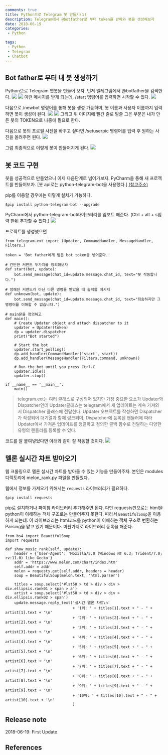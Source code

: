 ```yaml
---
comments: true
title: Python으로 Telegram 봇 만들기(1)
description: Telegram에서 @botfather로 부터 token을 받아와 봇을 생성해보자
date: 2018-06-19
categories:
 - Python

tags:
 - Python
 - Telegram
 - Chatbot
---
```


## Bot father로 부터 내 봇 생성하기

Python으로 Telegram 챗봇을 만들어 보자. 먼저 텔레그램에서 @botfather을 검색한다.
![](https://github.com/mikail0205/mikail0205.github.io/blob/master/assets/images/2018/telegrambot/creation/search_botfather_img.PNG?raw=true)
![](https://github.com/mikail0205/mikail0205.github.io/blob/master/assets/images/2018/telegrambot/creation/whatbotcando.PNG?raw=true)
이런 메시지를 받게 되는데, /start 명령어를 입력하면 시작할 수 있다.
![](https://github.com/mikail0205/mikail0205.github.io/blob/master/assets/images/2018/telegrambot/creation/start.PNG?raw=true)

다음으로 /newbot 명령어를 통해 봇을 생성 가능하며, 봇 이름과 사용자 이름까지 입력하면 봇이 생성이 된다.
![](https://github.com/mikail0205/mikail0205.github.io/blob/master/assets/images/2018/telegrambot/creation/newbot.PNG?raw=true)
![](https://github.com/mikail0205/mikail0205.github.io/blob/master/assets/images/2018/telegrambot/creation/Inkedhyungin_test_bot_LI.jpg?raw=true)
그리고 위 이미지에 빨간 줄로 밑줄 그은 부분은 내가 만든 봇의 TOKEN으로 나중에 필요로 한다.

다음으로 봇의 프로필 사진을 바꾸고 싶다면 /setuserpic 명령어를 입력 후 원하는 사진을 올려주면 된다.
![](https://github.com/mikail0205/mikail0205.github.io/blob/master/assets/images/2018/telegrambot/creation/change_bot_image.PNG?raw=true)

그럼 최종적으로 이렇게 봇이 만들어지게 된다.
![](https://github.com/mikail0205/mikail0205.github.io/blob/master/assets/images/2018/telegrambot/creation/changed_profile_pic.PNG?raw=true)

## 봇 코드 구현

봇을 성공적으로 만들었으니 이제 다음단계로 넘어가보자. PyCharm을 통해 새 프로젝트를 만들어보자. [봇 api로는 python-telegram-bot을 사용했다.] [(참고주소)](https://python-telegram-bot.org/)

pip를 이용할 경우에는 이렇게 설치가 가능하다.

```
$pip install python-telegram-bot --upgrade
```

PyCharm에서 python-telegram-bot라이브러리를 임포트 해준다. 
(Ctrl + alt + s입력 한뒤 추가할 수 있다.)
![](https://github.com/mikail0205/mikail0205.github.io/blob/master/assets/images/2018/telegrambot/creation/import_library.PNG?raw=true)

프로젝트를 생성했으면

```
from telegram.ext import (Updater, CommandHandler, MessageHandler, Filters,)

token = 'Bot father에게 받은 bot token을 넣어준다.'
```
```
# 간단한 커맨드 두가지를 정의해보자
def start(bot, update):
    bot.send_message(chat_id=update.message.chat_id, text="봇 작동합니다.")

# 정해진 커맨드가 아닌 다른 명령을 받았을 때 출력할 메시지
def unknown(bot, update):
    bot.send_message(chat_id=update.message.chat_id, text="죄송하지만 그 명령어를 이해할 수 없습니다.")
```

```
# main문을 정의하고
def main():
    # Create Updater object and attach dispatcher to it
    updater = Updater(token)
    dp = updater.dispatcher
    print("Bot started")

    # Start the bot
    updater.start_polling()
    dp.add_handler(CommandHandler('start', start))
    dp.add_handler(MessageHandler(Filters.command, unknown))

    # Run the bot until you press Ctrl-C
    updater.idle()
    updater.stop()

if __name__ == '__main__':
    main()
```
>telegram.ext는 여러 클래스로 구성되어 있지만 가장 중요한 요소가 Updater와 Dispatcher인데 Updater클래스는 telegram에서 새 업데이트는 계속 가져와서 Dispatcher 클래스에 전달한다. Updater 오브젝트를 작성하면 Dispatcher가 작성되어 대기열과 함께 링크되며, Dispatcher에 등록된 핸들러에 따라 Updater에서 가져온 업데이트를 정렬하고 정의한 콜백 함수로 전달하는 다양한 유형의 핸들러를 등록할 수 있다.

코드를 잘 붙여넣었다면 아래와 같이 잘 작동할 것이다.
![](https://github.com/mikail0205/mikail0205.github.io/blob/master/assets/images/2018/telegrambot/creation/start_command.PNG?raw=true)

## 멜론 실시간 차트 받아오기
웹 크롤링으로 멜론 실시간 차트를 받아올 수 있는 기능을 만들어주자. 본인은 modules 디렉토리에 melon_rank.py 파일을 만들었다.

웹에서 정보를 가져오기 위해서는 `requests` 라이브러리가 필요하다.
```
$pip install requests
```
pip로 설치하거나 파이참 라이브러리 추가해주면 된다.
다만 requests만으로는 html을 python이 이해하는 객체 구조로는 만들어주지 못한다. 따라서 `BeautifulSoup`을 이용하게 되는데. 이 라이브러리는 html코드를 python이 이해하는 객체 구조로 변환하는 Parsing을 맡고 있기 때문이다.
마찬가지로 라이브러리 등록을 해준다.
```
from bs4 import BeautifulSoup
import requests

def show_music_rank(self, update):
    header = {'User-Agent': 'Mozilla/5.0 (Windows NT 6.3; Trident/7.0; rv:11.0) like Gecko'}
    addr = 'https://www.melon.com/chart/index.htm'
    self.addr = addr
    melon = requests.get(self.addr, headers = header)
    soup = BeautifulSoup(melon.text, 'html.parser')

    titles = soup.select('#lst50 > td > div > div > div.ellipsis.rank01 > span > a')
    artist = soup.select('#lst50 > td > div > div > div.ellipsis.rank02 > span')
    update.message.reply_text('실시간 멜론 차트\n'
                              + '1위: ' + titles[1].text + " - " + artist[1].text + '\n'
                              + '2위: ' + titles[2].text + " - " + artist[2].text + '\n'
                              + '3위: ' + titles[3].text + " - " + artist[3].text + '\n'
                              + '4위: ' + titles[4].text + " - " + artist[4].text + '\n'
                              + '5위: ' + titles[5].text + " - " + artist[5].text + '\n'
                              + '6위: ' + titles[6].text + " - " + artist[6].text + '\n'
                              + '7위: ' + titles[7].text + " - " + artist[7].text + '\n'
                              + '8위: ' + titles[8].text + " - " + artist[8].text + '\n'
                              + '9위: ' + titles[9].text + " - " + artist[9].text + '\n'
                              + '10위: ' + titles[10].text + " - " + artist[10].text + '\n'
                              )

```


## Release note
2018-06-19: First Update  

## References